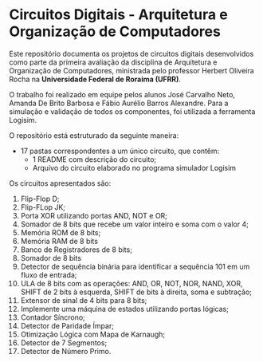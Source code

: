 # Circuitos Digitais - Arquitetura e Organização de Computadores

Este repositório documenta os projetos de circuitos digitais desenvolvidos como parte da primeira avaliação da disciplina de Arquitetura e Organização de Computadores, ministrada pelo professor Herbert Oliveira Rocha na **Universidade Federal de Roraima (UFRR)**.

O trabalho foi realizado em equipe pelos alunos José Carvalho Neto, Amanda De Brito Barbosa e Fábio Aurélio Barros Alexandre. Para a simulação e validação de todos os componentes, foi utilizada a ferramenta Logisim.

O repositório está estruturado da seguinte maneira:
- 17 pastas correspondentes a um único circuito, que contêm:
  - 1 README com descrição do circuito;
  - Arquivo do circuito elaborado no programa simulador Logisim
 
Os circuitos apresentados são:
1. Flip-Flop D;
2. Flip-FLop JK;
3. Porta XOR utilizando portas AND, NOT e OR;
4. Somador de 8 bits que recebe um valor inteiro e soma com o valor 4;
5. Memória ROM de 8 bits;
6. Memória RAM de 8 bits
7. Banco de Registradores de 8 bits;
8. Somador de 8 bits
9. Detector de sequência binária para identificar a sequência 101 em um fluxo de entrada;
10. ULA de 8 bits com as operações: AND, OR, NOT, NOR, NAND, XOR, SHIFT de 2 bits à esquerda, SHIFT de bits à direita, soma e subtração;
11. Extensor de sinal de 4 bits para 8 bits;
12. Implemente uma máquina de estados utilizando portas lógicas;
13. Contador Síncrono;
14. Detector de Paridade Ímpar;
15. Otimização Lógica com Mapa de Karnaugh;
16. Detector de 7 Segmentos;
17. Detector de Número Primo.
